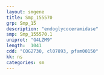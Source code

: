```yaml
---
layout: smgene
title: Smp_155570
grp: Smp_15
description: "endoglycoceramidase"
smp: Smp_155570.1
uniprot: "G4LZM9"
length:  1041
cdd: "COG2730, cl07893, pfam00150"
kk: ns
categories: sm
---
```

